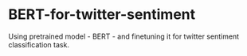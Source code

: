 # BERT-for-twitter-sentiment
Using pretrained model - BERT - and finetuning it for twitter sentiment classification task. 
